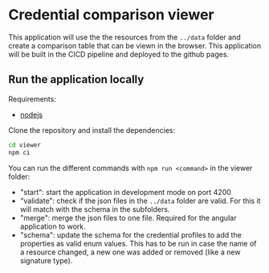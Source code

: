 # Credential comparison viewer

This application will use the the resources from the `../data` folder and create a comparison table that can be viewn in the browser. This application will be built in the CICD pipeline and deployed to the github pages.

## Run the application locally

Requirements:

- [nodejs](https://nodejs.org/en/download/)

Clone the repository and install the dependencies:

```bash
cd viewer
npm ci
```

You can run the different commands with `npm run <command>` in the viewer folder:

- "start": start the application in development mode on port 4200
- "validate": check if the json files in the `../data` folder are valid. For this it will match with the schema in the subfolders.
- "merge": merge the json files to one file. Required for the angular application to work.
- "schema": update the schema for the credential profiles to add the properties as valid enum values. This has to be run in case the name of a resource changed, a new one was added or removed (like a new signature type).
